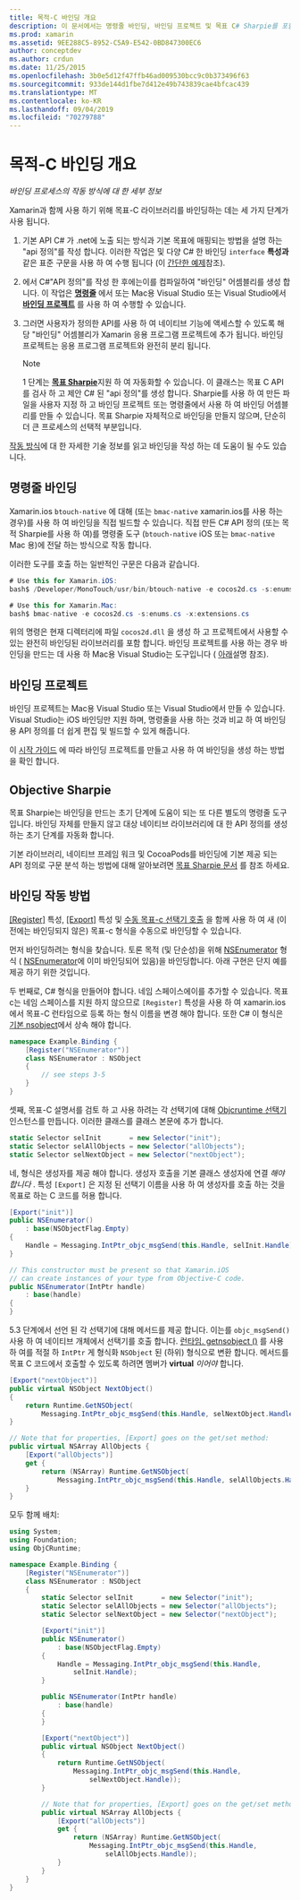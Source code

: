 ```yaml
---
title: 목적-C 바인딩 개요
description: 이 문서에서는 명령줄 바인딩, 바인딩 프로젝트 및 목표 C# Sharpie를 포함 하 여 목표 C 코드에 대 한 바인딩을 만드는 다양 한 방법에 대 한 개요를 제공 합니다. 또한 바인딩의 작동 방식을 설명 합니다.
ms.prod: xamarin
ms.assetid: 9EE288C5-8952-C5A9-E542-0BD847300EC6
author: conceptdev
ms.author: crdun
ms.date: 11/25/2015
ms.openlocfilehash: 3b0e5d12f47ffb46ad009530bcc9c0b373496f63
ms.sourcegitcommit: 933de144d1fbe7d412e49b743839cae4bfcac439
ms.translationtype: MT
ms.contentlocale: ko-KR
ms.lasthandoff: 09/04/2019
ms.locfileid: "70279788"
---
```

# <a name="overview-of-objective-c-bindings"></a>목적-C 바인딩 개요

_바인딩 프로세스의 작동 방식에 대 한 세부 정보_

Xamarin과 함께 사용 하기 위해 목표-C 라이브러리를 바인딩하는 데는 세 가지 단계가 사용 됩니다.

1. 기본 API C# 가 .net에 노출 되는 방식과 기본 목표에 매핑되는 방법을 설명 하는 "api 정의"를 작성 합니다. 이러한 작업은 및 다양 C# 한 바인딩 `interface` **특성과** 같은 표준 구문을 사용 하 여 수행 됩니다 (이 [간단한 예제](~/cross-platform/macios/binding/objective-c-libraries.md#Binding_an_API)참조).

2. 에서 C#"API 정의"를 작성 한 후에는이를 컴파일하여 "바인딩" 어셈블리를 생성 합니다. 이 작업은 [**명령줄**](#commandline) 에서 또는 Mac용 Visual Studio 또는 Visual Studio에서 [**바인딩 프로젝트**](#bindingproject) 를 사용 하 여 수행할 수 있습니다.

3. 그러면 사용자가 정의한 API를 사용 하 여 네이티브 기능에 액세스할 수 있도록 해당 "바인딩" 어셈블리가 Xamarin 응용 프로그램 프로젝트에 추가 됩니다.
   바인딩 프로젝트는 응용 프로그램 프로젝트와 완전히 분리 됩니다.

   > [!NOTE]
   > 1 단계는 [**목표 Sharpie**](#objectivesharpie)지원 하 여 자동화할 수 있습니다. 이 클래스는 목표 C API를 검사 하 고 제안 C# 된 "api 정의"를 생성 합니다. Sharpie를 사용 하 여 만든 파일을 사용자 지정 하 고 바인딩 프로젝트 또는 명령줄에서 사용 하 여 바인딩 어셈블리를 만들 수 있습니다. 목표 Sharpie 자체적으로 바인딩을 만들지 않으며, 단순히 더 큰 프로세스의 선택적 부분입니다.

[작동 방식](#howitworks)에 대 한 자세한 기술 정보를 읽고 바인딩을 작성 하는 데 도움이 될 수도 있습니다.

<a name="Command_Line_Bindings" /><a name="commandline" />

## <a name="command-line-bindings"></a>명령줄 바인딩

Xamarin.ios `btouch-native` 에 대해 (또는 `bmac-native` xamarin.ios를 사용 하는 경우)를 사용 하 여 바인딩을 직접 빌드할 수 있습니다. 직접 만든 C# API 정의 (또는 목적 Sharpie를 사용 하 여)를 명령줄 도구 (`btouch-native` iOS 또는 `bmac-native` Mac 용)에 전달 하는 방식으로 작동 합니다.


이러한 도구를 호출 하는 일반적인 구문은 다음과 같습니다.

```csharp
# Use this for Xamarin.iOS:
bash$ /Developer/MonoTouch/usr/bin/btouch-native -e cocos2d.cs -s:enums.cs -x:extensions.cs
```

```csharp
# Use this for Xamarin.Mac:
bash$ bmac-native -e cocos2d.cs -s:enums.cs -x:extensions.cs
```

위의 명령은 현재 디렉터리에 파일 `cocos2d.dll` 을 생성 하 고 프로젝트에서 사용할 수 있는 완전히 바인딩된 라이브러리를 포함 합니다. 바인딩 프로젝트를 사용 하는 경우 바인딩을 만드는 데 사용 하 Mac용 Visual Studio는 도구입니다 ( [아래](#bindingproject)설명 참조).


<a name="bindingproject" />

## <a name="binding-project"></a>바인딩 프로젝트

바인딩 프로젝트는 Mac용 Visual Studio 또는 Visual Studio에서 만들 수 있습니다. Visual Studio는 iOS 바인딩만 지원 하며, 명령줄을 사용 하는 것과 비교 하 여 바인딩 용 API 정의를 더 쉽게 편집 및 빌드할 수 있게 해줍니다.

이 [시작 가이드](~/cross-platform/macios/binding/objective-c-libraries.md#Getting_Started) 에 따라 바인딩 프로젝트를 만들고 사용 하 여 바인딩을 생성 하는 방법을 확인 합니다.

<a name="objectivesharpie" />

## <a name="objective-sharpie"></a>Objective Sharpie

목표 Sharpie는 바인딩을 만드는 초기 단계에 도움이 되는 또 다른 별도의 명령줄 도구입니다. 바인딩 자체를 만들지 않고 대상 네이티브 라이브러리에 대 한 API 정의를 생성 하는 초기 단계를 자동화 합니다.

기본 라이브러리, 네이티브 프레임 워크 및 CocoaPods를 바인딩에 기본 제공 되는 API 정의로 구문 분석 하는 방법에 대해 알아보려면 [목표 Sharpie 문서](~/cross-platform/macios/binding/objective-sharpie/index.md) 를 참조 하세요.

<a name="howitworks" />

## <a name="how-binding-works"></a>바인딩 작동 방법

[[Register]](xref:Foundation.RegisterAttribute) 특성, [[Export]](xref:Foundation.ExportAttribute) 특성 및 [수동 목표-c 선택기 호출](~/ios/internals/objective-c-selectors.md) 을 함께 사용 하 여 새 (이전에는 바인딩되지 않은) 목표-c 형식을 수동으로 바인딩할 수 있습니다.

먼저 바인딩하려는 형식을 찾습니다. 토론 목적 (및 단순성)을 위해 [NSEnumerator](https://developer.apple.com/iphone/library/documentation/Cocoa/Reference/Foundation/Classes/NSEnumerator_Class/Reference/Reference.html) 형식 ( [NSEnumerator](xref:Foundation.NSEnumerator)에 이미 바인딩되어 있음)을 바인딩합니다. 아래 구현은 단지 예를 제공 하기 위한 것입니다.

두 번째로, C# 형식을 만들어야 합니다. 네임 스페이스에이를 추가할 수 있습니다. 목표 c는 네임 스페이스를 지원 하지 않으므로 `[Register]` 특성을 사용 하 여 xamarin.ios에서 목표-C 런타임으로 등록 하는 형식 이름을 변경 해야 합니다. 또한 C# 이 형식은 [기본 nsobject](xref:Foundation.NSObject)에서 상속 해야 합니다.

```csharp
namespace Example.Binding {
    [Register("NSEnumerator")]
    class NSEnumerator : NSObject
    {
        // see steps 3-5
    }
}
```

셋째, 목표-C 설명서를 검토 하 고 사용 하려는 각 선택기에 대해 [Objcruntime 선택기](xref:ObjCRuntime.Selector) 인스턴스를 만듭니다. 이러한 클래스를 클래스 본문에 추가 합니다.

```csharp
static Selector selInit       = new Selector("init");
static Selector selAllObjects = new Selector("allObjects");
static Selector selNextObject = new Selector("nextObject");
```

네, 형식은 생성자를 제공 해야 합니다. 생성자 호출을 기본 클래스 생성자에 연결 *해야 합니다* . 특성 `[Export]` 은 지정 된 선택기 이름을 사용 하 여 생성자를 호출 하는 것을 목표로 하는 C 코드를 허용 합니다.

```csharp
[Export("init")]
public NSEnumerator()
    : base(NSObjectFlag.Empty)
{
    Handle = Messaging.IntPtr_objc_msgSend(this.Handle, selInit.Handle);
}
```

```csharp
// This constructor must be present so that Xamarin.iOS
// can create instances of your type from Objective-C code.
public NSEnumerator(IntPtr handle)
    : base(handle)
{
}
```

5\.3 단계에서 선언 된 각 선택기에 대해 메서드를 제공 합니다. 이는를 `objc_msgSend()` 사용 하 여 네이티브 개체에서 선택기를 호출 합니다. [런타임. getnsobject ()](xref:ObjCRuntime.Runtime.GetNSObject*) 를 사용 하 여를 적절 하 `IntPtr` 게 형식화 `NSObject` 된 (하위) 형식으로 변환 합니다. 메서드를 목표 C 코드에서 호출할 수 있도록 하려면 멤버가 **virtual** *이어야* 합니다.

```csharp
[Export("nextObject")]
public virtual NSObject NextObject()
{
    return Runtime.GetNSObject(
        Messaging.IntPtr_objc_msgSend(this.Handle, selNextObject.Handle));
}
```

```csharp
// Note that for properties, [Export] goes on the get/set method:
public virtual NSArray AllObjects {
    [Export("allObjects")]
    get {
        return (NSArray) Runtime.GetNSObject(
            Messaging.IntPtr_objc_msgSend(this.Handle, selAllObjects.Handle));
    }
}
```

모두 함께 배치:

```csharp
using System;
using Foundation;
using ObjCRuntime;

namespace Example.Binding {
    [Register("NSEnumerator")]
    class NSEnumerator : NSObject
    {
        static Selector selInit       = new Selector("init");
        static Selector selAllObjects = new Selector("allObjects");
        static Selector selNextObject = new Selector("nextObject");

        [Export("init")]
        public NSEnumerator()
            : base(NSObjectFlag.Empty)
        {
            Handle = Messaging.IntPtr_objc_msgSend(this.Handle,
                selInit.Handle);
        }

        public NSEnumerator(IntPtr handle)
            : base(handle)
        {
        }

        [Export("nextObject")]
        public virtual NSObject NextObject()
        {
            return Runtime.GetNSObject(
                Messaging.IntPtr_objc_msgSend(this.Handle,
                    selNextObject.Handle));
        }

        // Note that for properties, [Export] goes on the get/set method:
        public virtual NSArray AllObjects {
            [Export("allObjects")]
            get {
                return (NSArray) Runtime.GetNSObject(
                    Messaging.IntPtr_objc_msgSend(this.Handle,
                        selAllObjects.Handle));
            }
        }
    }
}
```
